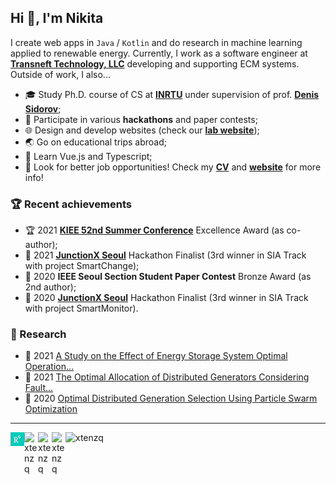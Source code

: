 <h2>Hi 👋, I'm Nikita</h2>

I create web apps in `Java` / `Kotlin` and do research in machine learning applied to renewable energy. Currently, I work as a software engineer at **[Transneft Technology, LLC](https://en.transneft.ru/subsidiaries-company/service-company/transneft-technology-llc/)** developing and supporting ECM systems. Outside of work, I also...
* 🎓 Study Ph.D. course of CS at **[INRTU](https://eng.istu.edu/)** under supervision of prof. **[Denis Sidorov](http://www.mathnet.ru/eng/person17845)**;
* 🧠 Participate in various **hackathons** and paper contests;
* 🌐 Design and develop websites (check our **[lab website](https://compvis.ru/)**);
* 🌏 Go on educational trips abroad;
* 🌱 Learn Vue.js and Typescript;
* 📄 Look for better job opportunities! Check my **[CV](https://github.com/xtenzQ/latex-simple-cv/blob/main/cv.pdf)** and **[website](https://rusetskii.dev/)** for more info!

### 🏆 Recent achievements 
* 🏆 2021 **[KIEE 52nd Summer Conference](https://conf.kiee.or.kr/)** Excellence Award (as co-author);
* 🥉 2021 **[JunctionX Seoul](https://app.hackjunction.com/events/junctionx-seoul)** Hackathon Finalist (3rd winner in SIA Track with project SmartChange);
* 🥉 2020 **IEEE Seoul Section Student Paper Contest** Bronze Award (as 2nd author);
* 🥉 2020 **[JunctionX Seoul](https://app.hackjunction.com/events/junctionx-seoul)** Hackathon Finalist (3rd winner in SIA Track with project SmartMonitor).

### 🔬 Research
* 📄 2021 [A Study on the Effect of Energy Storage System Optimal Operation...](https://www.researchgate.net/publication/353072993_A_Study_on_the_Effect_of_Energy_Storage_System_Optimal_Operation_with_Distributed_Generators_on_System_Reliability)
* 📄 2021 [The Optimal Allocation of Distributed Generators Considering Fault...](https://www.researchgate.net/publication/348445556_The_Optimal_Allocation_of_Distributed_Generators_Considering_Fault_Current_and_Levelized_Cost_of_Energy_Using_the_Particle_Swarm_Optimization_Method)
* 📄 2020 [Optimal Distributed Generation Selection Using Particle Swarm Optimization](https://www.researchgate.net/publication/344692175_Optimal_Distributed_Generation_Selection_Using_Particle_Swarm_Optimization)
---
<p align="left"><img src="https://komarev.com/ghpvc/?username=xtenzq&label=Profile%20views&color=0e75b6&style=flat" alt="xtenzq" />
<a href="https://www.researchgate.net/profile/Nikita-Rusetskii" target="blank"><img align="left" src="icons/rg.png" alt="xtenzq" width="22px" /></a>
<a href="https://linkedin.com/in/xtenzq" target="blank"><img align="left" src="icons/linkedin.svg" alt="xtenzq" width="22px" /></a>
<a href="https://fb.com/nrusetski" target="blank"><img align="left" src="icons/facebook.svg" alt="xtenzq" width="22px" /></a>
<a href="https://instagram.com/nrusetski" target="blank"><img align="left" src="icons/instagram.svg" alt="xtenzq" width="22px" /></a></p>
